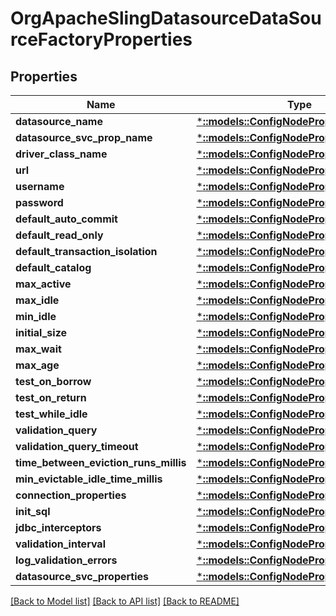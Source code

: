 # OrgApacheSlingDatasourceDataSourceFactoryProperties

## Properties
Name | Type | Description | Notes
------------ | ------------- | ------------- | -------------
**datasource_name** | [***::models::ConfigNodePropertyString**](configNodePropertyString.md) |  | [optional] 
**datasource_svc_prop_name** | [***::models::ConfigNodePropertyString**](configNodePropertyString.md) |  | [optional] 
**driver_class_name** | [***::models::ConfigNodePropertyString**](configNodePropertyString.md) |  | [optional] 
**url** | [***::models::ConfigNodePropertyString**](configNodePropertyString.md) |  | [optional] 
**username** | [***::models::ConfigNodePropertyString**](configNodePropertyString.md) |  | [optional] 
**password** | [***::models::ConfigNodePropertyString**](configNodePropertyString.md) |  | [optional] 
**default_auto_commit** | [***::models::ConfigNodePropertyDropDown**](configNodePropertyDropDown.md) |  | [optional] 
**default_read_only** | [***::models::ConfigNodePropertyDropDown**](configNodePropertyDropDown.md) |  | [optional] 
**default_transaction_isolation** | [***::models::ConfigNodePropertyDropDown**](configNodePropertyDropDown.md) |  | [optional] 
**default_catalog** | [***::models::ConfigNodePropertyString**](configNodePropertyString.md) |  | [optional] 
**max_active** | [***::models::ConfigNodePropertyInteger**](configNodePropertyInteger.md) |  | [optional] 
**max_idle** | [***::models::ConfigNodePropertyInteger**](configNodePropertyInteger.md) |  | [optional] 
**min_idle** | [***::models::ConfigNodePropertyInteger**](configNodePropertyInteger.md) |  | [optional] 
**initial_size** | [***::models::ConfigNodePropertyInteger**](configNodePropertyInteger.md) |  | [optional] 
**max_wait** | [***::models::ConfigNodePropertyInteger**](configNodePropertyInteger.md) |  | [optional] 
**max_age** | [***::models::ConfigNodePropertyInteger**](configNodePropertyInteger.md) |  | [optional] 
**test_on_borrow** | [***::models::ConfigNodePropertyBoolean**](configNodePropertyBoolean.md) |  | [optional] 
**test_on_return** | [***::models::ConfigNodePropertyBoolean**](configNodePropertyBoolean.md) |  | [optional] 
**test_while_idle** | [***::models::ConfigNodePropertyBoolean**](configNodePropertyBoolean.md) |  | [optional] 
**validation_query** | [***::models::ConfigNodePropertyString**](configNodePropertyString.md) |  | [optional] 
**validation_query_timeout** | [***::models::ConfigNodePropertyInteger**](configNodePropertyInteger.md) |  | [optional] 
**time_between_eviction_runs_millis** | [***::models::ConfigNodePropertyInteger**](configNodePropertyInteger.md) |  | [optional] 
**min_evictable_idle_time_millis** | [***::models::ConfigNodePropertyInteger**](configNodePropertyInteger.md) |  | [optional] 
**connection_properties** | [***::models::ConfigNodePropertyString**](configNodePropertyString.md) |  | [optional] 
**init_sql** | [***::models::ConfigNodePropertyString**](configNodePropertyString.md) |  | [optional] 
**jdbc_interceptors** | [***::models::ConfigNodePropertyString**](configNodePropertyString.md) |  | [optional] 
**validation_interval** | [***::models::ConfigNodePropertyInteger**](configNodePropertyInteger.md) |  | [optional] 
**log_validation_errors** | [***::models::ConfigNodePropertyBoolean**](configNodePropertyBoolean.md) |  | [optional] 
**datasource_svc_properties** | [***::models::ConfigNodePropertyArray**](configNodePropertyArray.md) |  | [optional] 

[[Back to Model list]](../README.md#documentation-for-models) [[Back to API list]](../README.md#documentation-for-api-endpoints) [[Back to README]](../README.md)


